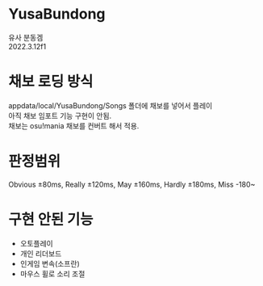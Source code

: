 # YusaBundong
유사 분동겜  
2022.3.12f1

# 채보 로딩 방식
appdata/local/YusaBundong/Songs 폴더에 채보를 넣어서 플레이  
아직 채보 임포트 기능 구현이 안됨.  
채보는 osu!mania 채보를 컨버트 해서 적용.

# 판정범위
Obvious ±80ms, Really ±120ms, May ±160ms, Hardly ±180ms, Miss -180~

# 구현 안된 기능
 - 오토플레이
 - 개인 리더보드
 - 인게임 변속(소프란)
 - 마우스 휠로 소리 조절